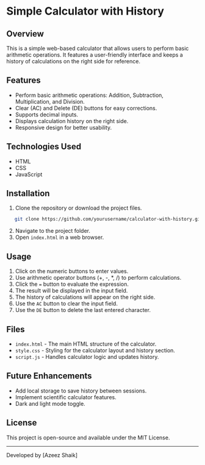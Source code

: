 # Simple Calculator with History

## Overview
This is a simple web-based calculator that allows users to perform basic arithmetic operations. It features a user-friendly interface and keeps a history of calculations on the right side for reference.

## Features
- Perform basic arithmetic operations: Addition, Subtraction, Multiplication, and Division.
- Clear (AC) and Delete (DE) buttons for easy corrections.
- Supports decimal inputs.
- Displays calculation history on the right side.
- Responsive design for better usability.

## Technologies Used
- HTML
- CSS
- JavaScript

## Installation
1. Clone the repository or download the project files.
```bash
   git clone https://github.com/yourusername/calculator-with-history.git
```
2. Navigate to the project folder.
3. Open `index.html` in a web browser.

## Usage
1. Click on the numeric buttons to enter values.
2. Use arithmetic operator buttons (+, -, *, /) to perform calculations.
3. Click the `=` button to evaluate the expression.
4. The result will be displayed in the input field.
5. The history of calculations will appear on the right side.
6. Use the `AC` button to clear the input field.
7. Use the `DE` button to delete the last entered character.

## Files
- `index.html` - The main HTML structure of the calculator.
- `style.css` - Styling for the calculator layout and history section.
- `script.js` - Handles calculator logic and updates history.

## Future Enhancements
- Add local storage to save history between sessions.
- Implement scientific calculator features.
- Dark and light mode toggle.

## License
This project is open-source and available under the MIT License.

---
Developed by [Azeez Shaik]

